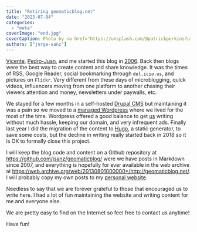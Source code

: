 ```yaml
---
title: "Retiring geomaticblog.net"
date: "2023-07-04"
categories:
  - "meta"
coverImage: "end.jpg"
coverCaption: Photo by <a href="https://unsplash.com/@patrickperkins?utm_source=unsplash&utm_medium=referral&utm_content=creditCopyText">Patrick Perkins</a> on <a href="https://unsplash.com/photos/Pg44v2M2S6k?utm_source=unsplash&utm_medium=referral&utm_content=creditCopyText">Unsplash</a>
authors: ["jorge-sanz"]
---
```


[Vicente](/authors/vicente-bayarri/), [Pedro-Juan](/authors/pedro-juan-ferrer/), and me started this blog in [2006](https://web.archive.org/web/20090207135426/http://geomaticblog.net/node/7). Back then blogs were the best way to create content and share knowledge. It was the times of RSS, Google Reader, social bookmarking through `del.icio.us`, and  pictures on `Flickr`. Very different from these days of microblogging, quick videos, influencers moving from one platform to another chasing their viewers attention and money, newsletters under paywalls, etc. 

We stayed for a few months in a self-hosted [Drupal CMS](https://www.drupal.org/) but maintaining it was a pain so we moved to a [managed Wordpress](https://wordpress.com/) where we lived for the most of the time. Wordpress offered a good balance to get [us](/authors/) writing without much hassle, keeping our domain, and very infrequent ads. Finally last year I did the migration of the content to [Hugo](https://gohugo.io/), a static generator, to save some costs, but the decline in writing really started back in 2018 so it is OK to formally close this project.

I will keep the blog code and content on a Github repository at <https://github.com/jsanz/geomaticblog/> were we have posts in Markdown since 2007, and everything is hopefully for ever available in the web archive at <https://web.archive.org/web/20130801000000*/http://geomaticblog.net/>. I will probably copy my own posts to my [personal website](https://jorgesanz.net).

Needless to say that we are forever grateful to those that encouraged us to write here. I had a lot of fun maintaining the website and writing content for me and everyone else.

We are pretty easy to find on the Internet so feel free to contact us anytime!

Have fun!